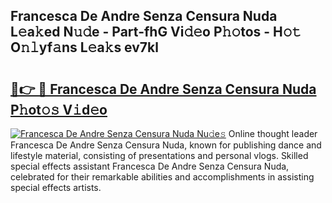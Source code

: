 ## Francesca De Andre Senza Censura Nuda L𝚎a𝚔ed N𝚞𝚍e - Part-fhG Vi𝚍𝚎o P𝚑𝚘tos - H𝚘𝚝 O𝚗𝚕yf𝚊ns L𝚎a𝚔s ev7kl

# <h2><a href="http://kfesuz.oniu.top/?m=Francesca+De+Andre+Senza+Censura+Nuda">🔗👉 🔴 Francesca De Andre Senza Censura Nuda P𝚑ot𝚘𝚜 V𝚒d𝚎o</a></h2>

[![Francesca De Andre Senza Censura Nuda Nu𝚍e𝚜](https://i.imgur.com/0qMVB7G.gif)](http://kfesuz.oniu.top/?m=Francesca+De+Andre+Senza+Censura+Nuda)
Online thought leader Francesca De Andre Senza Censura Nuda, known for publishing dance and lifestyle material, consisting of presentations and personal vlogs. Skilled special effects assistant Francesca De Andre Senza Censura Nuda, celebrated for their remarkable abilities and accomplishments in assisting special effects artists.  

